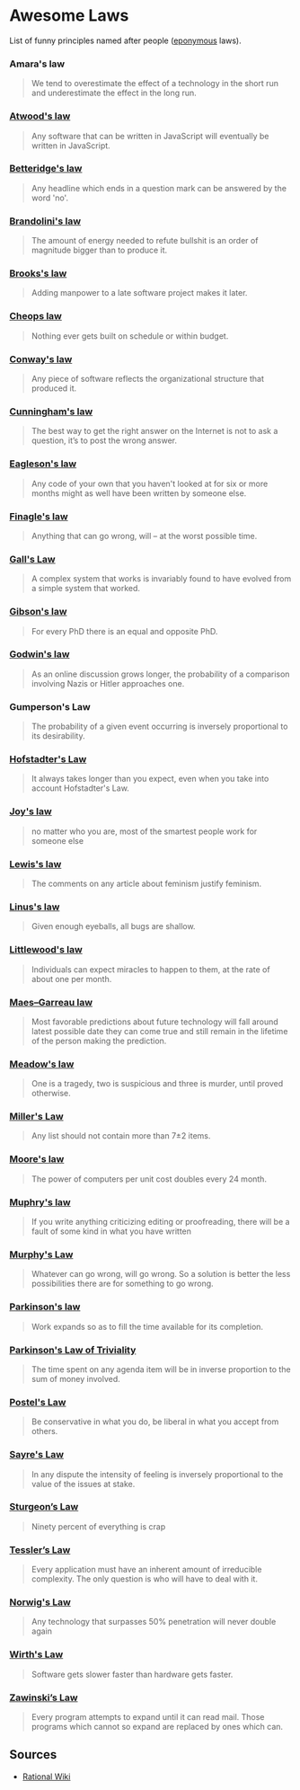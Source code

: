 # Awesome Laws

List of funny principles named after people ([eponymous](https://en.wikipedia.org/wiki/Eponym) laws).

### Amara's law

> We tend to overestimate the effect of a technology in the short run and underestimate the effect in the long run.

### [Atwood's law](https://en.wikipedia.org/w/index.php?title=Atwood%27s_law&redirect=no)

> Any software that can be written in JavaScript will eventually be written in JavaScript.

### [Betteridge's law](https://en.wikipedia.org/wiki/Betteridge%27s_law_of_headlines)

> Any headline which ends in a question mark can be answered by the word 'no'.

### [Brandolini's law](https://en.wikipedia.org/wiki/Brandolini%27s_law)

> The amount of energy needed to refute bullshit is an order of magnitude bigger than to produce it.

### [Brooks's law](https://en.wikipedia.org/wiki/Brooks%27s_law)

> Adding manpower to a late software project makes it later.

### [Cheops law](https://en.wikipedia.org/wiki/Cheops_law)

> Nothing ever gets built on schedule or within budget.

### [Conway's law](https://en.wikipedia.org/wiki/Conway%27s_law)

> Any piece of software reflects the organizational structure that produced it.

### [Cunningham's law](https://en.wikipedia.org/wiki/Cunningham%27s_law)

> The best way to get the right answer on the Internet is not to ask a question, it’s to post the wrong answer.

### [Eagleson's law](https://ask.metafilter.com/200910/Who-is-Eagleson-and-where-did-Eaglesons-law-originate)

> Any code of your own that you haven't looked at for six or more months might as well have been written by someone else.

### [Finagle's law](https://en.wikipedia.org/wiki/Finagle%27s_law)

> Anything that can go wrong, will – at the worst possible time.

### [Gall's Law](http://www.principles-wiki.net/principles:gall_s_law)

> A complex system that works is invariably found to have evolved from a simple system that worked.

### [Gibson's law](https://en.wikipedia.org/wiki/Gibson%27s_law)

> For every PhD there is an equal and opposite PhD.

### [Godwin's law](https://en.wikipedia.org/wiki/Godwin%27s_law)

> As an online discussion grows longer, the probability of a comparison involving Nazis or Hitler approaches one.

### Gumperson's Law

> The probability of a given event occurring is inversely proportional to its desirability.

### [Hofstadter's Law](https://en.wikipedia.org/wiki/Hofstadter%27s_law)

> It always takes longer than you expect, even when you take into account Hofstadter's Law.

### [Joy's law](https://en.wikipedia.org/wiki/Joy%27s_law_(management))

> no matter who you are, most of the smartest people work for someone else

### [Lewis's law](https://en.wikipedia.org/wiki/Helen_Lewis_(journalist)#Lewis's_law)

> The comments on any article about feminism justify feminism.

### [Linus's law](https://en.wikipedia.org/wiki/Linus%27s_law)

> Given enough eyeballs, all bugs are shallow.

### [Littlewood's law](https://en.wikipedia.org/wiki/Littlewood%27s_law)

> Individuals can expect miracles to happen to them, at the rate of about one per month.

### [Maes–Garreau law](https://en.wikipedia.org/wiki/Maes%E2%80%93Garreau_law)

> Most favorable predictions about future technology will fall around latest possible date they can come true and still remain in the lifetime of the person making the prediction.

### [Meadow's law](https://en.wikipedia.org/wiki/Meadow%27s_law)

> One is a tragedy, two is suspicious and three is murder, until proved otherwise.

### [Miller's Law](http://www.principles-wiki.net/principles:miller_s_law)

> Any list should not contain more than 7±2 items.

### [Moore's law](https://en.wikipedia.org/wiki/Moore%27s_law)

> The power of computers per unit cost doubles every 24 month.

### [Muphry's law](https://en.wikipedia.org/wiki/Muphry%27s_law)

> If you write anything criticizing editing or proofreading, there will be a fault of some kind in what you have written

### [Murphy's Law](http://www.principles-wiki.net/principles:murphy_s_law)

> Whatever can go wrong, will go wrong. So a solution is better the less possibilities there are for something to go wrong.

### [Parkinson's law](https://en.wikipedia.org/wiki/Parkinson%27s_law)

> Work expands so as to fill the time available for its completion.

### [Parkinson's Law of Triviality]()

> The time spent on any agenda item will be in inverse proportion to the sum of money involved.

### [Postel's Law](http://www.principles-wiki.net/principles:postel_s_law)

> Be conservative in what you do, be liberal in what you accept from others.

### [Sayre's Law](https://en.wikipedia.org/wiki/Sayre%27s_law)

> In any dispute the intensity of feeling is inversely proportional to the value of the issues at stake.

### [Sturgeon’s Law](https://en.wikipedia.org/wiki/Sturgeon's_law)

> Ninety percent of everything is crap

### [Tessler’s Law](https://lawsofux.com/teslers-law)

> Every application must have an inherent amount of irreducible complexity. The only question is who will have to deal with it.

### [Norwig's Law](http://norvig.com/norvigs-law.html)

> Any technology that surpasses 50% penetration will never double again 

### [Wirth's Law](https://en.wikipedia.org/wiki/Wirth%27s_law)

> Software gets slower faster than hardware gets faster.

### [Zawinski’s Law](http://www.catb.org/~esr/jargon/html/Z/Zawinskis-Law.html)

> Every program attempts to expand until it can read mail. Those programs which cannot so expand are replaced by ones which can.

## Sources

- [Rational Wiki](https://rationalwiki.org/wiki/Eponymous_laws)
